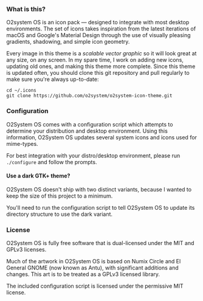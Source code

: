 ### What is this?
O2system OS is an icon pack &mdash; designed to integrate with most
desktop environments. The set of icons takes inspiration from the latest
iterations of macOS and Google's Material Design through the use of
visually pleasing gradients, shadowing, and simple icon geometry.

Every image in this theme is a _scalable vector graphic_ so it will look
great at any size, on any screen. In my spare time, I work on adding new
icons, updating old ones, and making this theme more complete. Since
this theme is updated often, you should clone this git repository and
pull regularly to make sure you're always up-to-date:

```
cd ~/.icons
git clone https://github.com/o2system/o2system-icon-theme.git
```

### Configuration
O2System OS comes with a configuration script which attempts to
determine your distribution and desktop environment. Using this
information, O2System OS updates several system icons and icons used
for mime-types.

For best integration with your distro/desktop environment, please run
`./configure` and follow the prompts.

#### Use a dark GTK+ theme?
O2System OS doesn't ship with two distinct variants, because I wanted
to keep the size of this project to a minimum.

You'll need to run the configuration script to tell O2System OS to
update its directory structure to use the dark variant.


### License
O2System OS is fully free software that is dual-licensed under the MIT
and GPLv3 licenses.

Much of the artwork in O2System OS is based on Numix Circle and El
General GNOME (now known as Antu), with significant additions and
changes. This art is to be treated as a GPLv3 licensed library.

The included configuration script is licensed under the permissive MIT
license.
